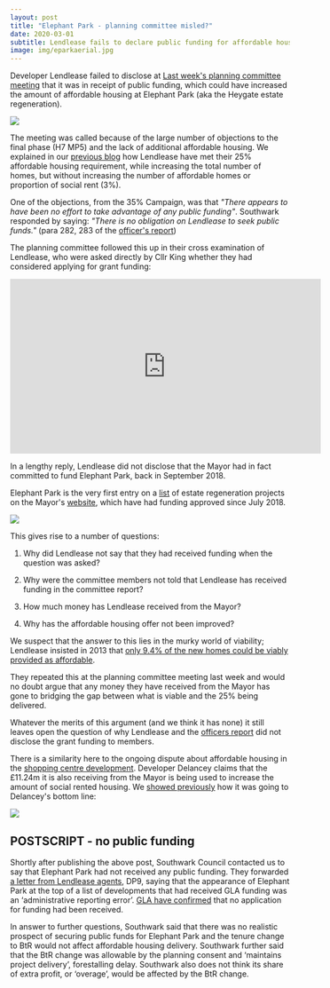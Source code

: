 ```yaml
---
layout: post
title: "Elephant Park - planning committee misled?"
date: 2020-03-01
subtitle: Lendlease fails to declare public funding for affordable housing
image: img/eparkaerial.jpg
---
```


Developer Lendlease failed to disclose at [Last week's planning committee meeting](http://35percent.org/2020-03-01-final-heygate-application-planning-committee-misled/) that it was in receipt of public funding, which could have increased the amount of affordable housing at Elephant Park (aka the Heygate estate regeneration). 

![](http://35percent.org/img/eparkaerial.jpg)

The meeting was called because of the large number of objections to the final phase (H7 MP5) and the lack of additional affordable housing.  We explained in our [previous blog](http://35percent.org/2020-02-21-heygate-final-chapter-and-chance-for-southwark-to-redeem-itself/) how Lendlease have met their 25% affordable housing requirement, while increasing the total number of homes, but without increasing the number of affordable homes or proportion of social rent (3%).

One of the objections, from the 35% Campaign, was that _"There appears to have been no effort to take advantage of any public funding"_.  Southwark responded  by saying: _"There is no obligation on Lendlease to seek public funds."_ (para 282, 283 of the [officer's report](http://moderngov.southwark.gov.uk/documents/s87381/Report%20Plot%20H7%20Heygate%20Street%20within%20land%20bounded%20by%20Elephant%20Park%20to%20the%20north%20Plot%20H2%20to%20the%20wes.pdf))

The planning committee followed this up in their cross examination of Lendlease, who were asked directly by Cllr King whether they had considered applying for grant funding:

<iframe width="560" height="315" src="https://www.youtube.com/embed/uYXZEWz7-wo?t=12360" frameborder="0" allow="accelerometer; autoplay; encrypted-media; gyroscope; picture-in-picture" allowfullscreen></iframe>

In a lengthy reply, Lendlease did not disclose that the Mayor had in fact committed to fund Elephant Park, back in September 2018. 

Elephant Park is the very first entry on a [list](https://www.london.gov.uk/sites/default/files/31.07.19_for_website_-_estate_regen_projects_approved_after_18_july_2018.pdf) of estate regeneration projects on the Mayor's [website](https://www.london.gov.uk/what-we-do/housing-and-land/increasing-housing-supply/estate-regeneration-data), which have had funding approved since July 2018.

![](http://35percent.org/img/screenshotglafunding.png)

This gives rise to a number of questions:

1. Why did Lendlease not say that they had received funding when the question was asked?

2. Why were the committee members not told that Lendlease has received funding in the committee report?

3. How much money has Lendlease received from the Mayor?

4. Why has the affordable housing offer not been improved?

We suspect that the answer to this lies in the murky world of viability; Lendlease insisted in 2013 that [only 9.4% of the new homes could be viably provided as affordable](https://www.theguardian.com/cities/2015/jun/25/london-developers-viability-planning-affordable-social-housing-regeneration-oliver-wainwright).

They repeated this at the planning committee meeting last week and would no doubt argue that any money they have received from the Mayor has gone to bridging the gap between what is viable and the 25% being delivered.

Whatever the merits of this argument (and we think it has none) it still leaves open the question of why Lendlease and the [officers report](http://moderngov.southwark.gov.uk/documents/s87381/Report%20Plot%20H7%20Heygate%20Street%20within%20land%20bounded%20by%20Elephant%20Park%20to%20the%20north%20Plot%20H2%20to%20the%20wes.pdf) did not disclose the grant funding to members. 

There is a similarity here to the ongoing dispute about affordable housing in the [shopping centre development](https://35percent.org/shopping-centre). Developer Delancey claims that the £11.24m it is also receiving from the Mayor is being used to increase the amount of social rented housing. We [showed previously](http://35percent.org/2018-07-02-viability-and-delancey/) how it was going to Delancey's bottom line:

![](http://35percent.org/img/delanceyfvaprofit.png)


## POSTSCRIPT - no public funding

Shortly after publishing the above post, Southwark Council contacted us to say that Elephant Park had not received any public funding.  They forwarded [a letter from Lendlease agents](https://www.docdroid.net/fbRoIQ5/ltr-to-lbs-re-35pc-campaign-tweet-020320-pdf), DP9, saying that the appearance of Elephant Park at the top of a list of developments that had received GLA funding was an ‘administrative reporting error’.  [GLA have confirmed](https://www.whatdotheyknow.com/request/elephant_park_grant_funding_appl#incoming-1558142) that no application for funding had been received.

In answer to further questions, Southwark said that there was no realistic prospect of securing public funds for Elephant Park and the tenure change to BtR would not affect affordable housing delivery.  Southwark further said that the BtR change was allowable by the planning consent and ‘maintains project delivery’, forestalling delay.  Southwark also does not think its share of extra profit, or ‘overage’, would be affected by the BtR change.


<meta name="twitter:card" content="summary_large_image" />

<meta name="twitter:site" content="@35percent_EAN" />

<meta name="twitter:title" content="Elephant Park - Planning Committee misled" />

<meta name="twitter:description" content="Lendlease failed to declare that it was in receipt of public funding that could have increased the amount of affordable housing at its Heygate estate regeneration." />

<meta name="twitter:image" content="http://35percent.org/img/pcomscreen.png" />
